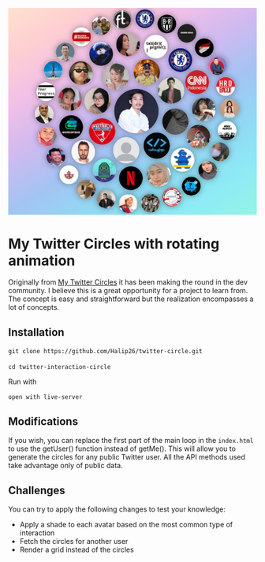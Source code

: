![Example](/assets/screenshot.png)

# My Twitter Circles with rotating animation

Originally from [My Twitter Circles](https://halip26-circles.vercel.app) it has been making the round in the dev community.
I believe this is a great opportunity for a project to learn from. 
The concept is easy and straightforward but the realization encompasses a lot of concepts.


## Installation
```shell script
git clone https://github.com/Halip26/twitter-circle.git

cd twitter-interaction-circle

```

Run with 
```shell script
open with live-server
```

## Modifications

If you wish, you can replace the first part of the main loop in the `index.html` to use the getUser() function instead of getMe().
This will allow you to generate the circles for any public Twitter user. All the API methods used take advantage only of public data.

## Challenges

You can try to apply the following changes to test your knowledge:
- Apply a shade to  each avatar based on the most common type of interaction
- Fetch the circles for another user
- Render a grid instead of the circles